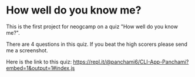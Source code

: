 # How well do you know me?

This is the first project for neogcamp on a quiz "How well do you know me?".

There are 4 questions in this quiz. If you beat the high scorers please send me a screenshot.

Here is the link to this quiz: https://repl.it/@panchami6/CLI-App-Panchami?embed=1&output=1#index.js
